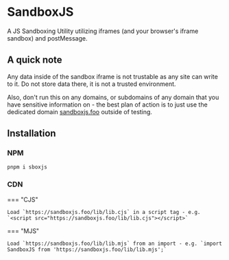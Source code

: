# SandboxJS
A JS Sandboxing Utility utilizing iframes (and your browser's iframe sandbox) and postMessage.

## A quick note

Any data inside of the sandbox iframe is not trustable as any site can write to it. Do not store data there, it is not a trusted environment.

Also, don't run this on any domains, or subdomains of any domain that you have sensitive information on - the best plan of action is to just use the dedicated domain [sandboxjs.foo](https://sandboxjs.foo) outside of testing.

## Installation

### NPM

`pnpm i sboxjs`

### CDN

=== "CJS"
    
    Load `https://sandboxjs.foo/lib/lib.cjs` in a script tag - e.g. `<script src="https://sandboxjs.foo/lib/lib.cjs"></script>`

=== "MJS"

    Load `https://sandboxjs.foo/lib/lib.mjs` from an import - e.g. `import SandboxJS from 'https://sandboxjs.foo/lib/lib.mjs';`
